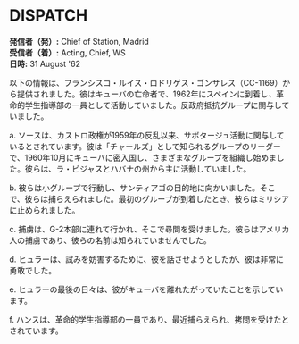 # DISPATCH

**発信者（発）:** Chief of Station, Madrid  
**受信者（着）:** Acting, Chief, WS  
**日時:** 31 August '62  

以下の情報は、フランシスコ・ルイス・ロドリゲス・ゴンサレス（CC-1169）から提供されました。彼はキューバの亡命者で、1962年にスペインに到着し、革命的学生指導部の一員として活動していました。反政府抵抗グループに関与していました。

a. ソースは、カストロ政権が1959年の反乱以来、サボタージュ活動に関与しているとされています。彼は「チャールズ」として知られるグループのリーダーで、1960年10月にキューバに密入国し、さまざまなグループを組織し始めました。彼らは、ラ・ビジャスとハバナの州から主に活動していました。

b. 彼らは小グループで行動し、サンティアゴの目的地に向かいました。そこで、彼らは捕らえられました。最初のグループが到着したとき、彼らはミリシアに止められました。

c. 捕虜は、G-2本部に連れて行かれ、そこで尋問を受けました。彼らはアメリカ人の捕虜であり、彼らの名前は知られていませんでした。

d. ヒュラーは、試みを妨害するために、彼を話させようとしたが、彼は非常に勇敢でした。

e. ヒュラーの最後の日々は、彼がキューバを離れたがっていたことを示しています。

f. ハンスは、革命的学生指導部の一員であり、最近捕らえられ、拷問を受けたとされています。